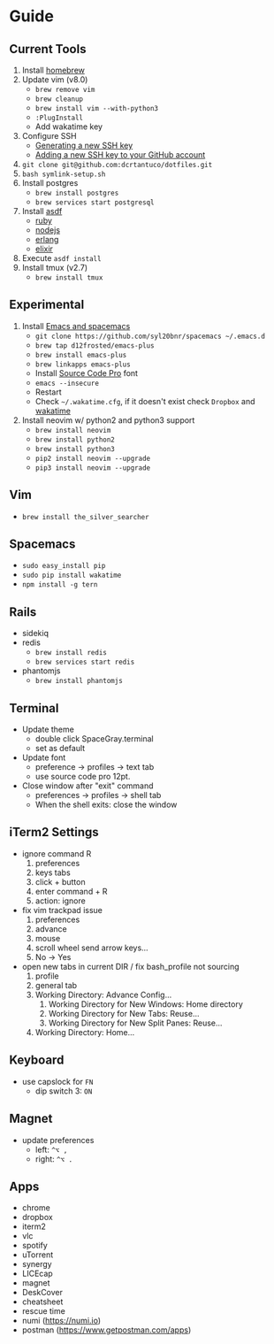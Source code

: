 # Guide
## Current Tools
1. Install [homebrew](https://brew.sh/)
1. Update vim (v8.0)
    - `brew remove vim`
    - `brew cleanup`
    - `brew install vim --with-python3`
    - `:PlugInstall`
    - Add wakatime key
1. Configure SSH
    - [Generating a new SSH key](https://help.github.com/articles/generating-a-new-ssh-key-and-adding-it-to-the-ssh-agent/)
    - [Adding a new SSH key to your GitHub account](https://help.github.com/articles/adding-a-new-ssh-key-to-your-github-account/)
1. `git clone git@github.com:dcrtantuco/dotfiles.git`
1. `bash symlink-setup.sh`
1. Install postgres
    - `brew install postgres`
    - `brew services start postgresql`
1. Install [asdf](https://github.com/asdf-vm/asdf)
    - [ruby](https://github.com/asdf-vm/asdf-ruby)
    - [nodejs](https://github.com/asdf-vm/asdf-nodejs)
    - [erlang](https://github.com/asdf-vm/asdf-erlang)
    - [elixir](https://github.com/asdf-vm/asdf-elixir)
1. Execute `asdf install`
1. Install tmux (v2.7)
    - `brew install tmux`


## Experimental
1. Install [Emacs and spacemacs](https://github.com/syl20bnr/spacemacs)
    - `git clone https://github.com/syl20bnr/spacemacs ~/.emacs.d`
    - `brew tap d12frosted/emacs-plus`
    - `brew install emacs-plus`
    - `brew linkapps emacs-plus`
    - Install [Source Code Pro](https://github.com/adobe-fonts/source-code-pro) font
    - `emacs --insecure`
    - Restart
    - Check `~/.wakatime.cfg`, if it doesn't exist check `Dropbox` and [wakatime](https://github.com/syl20bnr/spacemacs/tree/master/layers/%2Bweb-services/wakatime)
1. Install neovim w/ python2 and python3 support
    - `brew install neovim`
    - `brew install python2`
    - `brew install python3`
    - `pip2 install neovim --upgrade`
    - `pip3 install neovim --upgrade`

## Vim
- `brew install the_silver_searcher`

## Spacemacs
- `sudo easy_install pip`
- `sudo pip install wakatime`
- `npm install -g tern`

## Rails
- sidekiq
- redis
    - `brew install redis`
    - `brew services start redis`
- phantomjs
    - `brew install phantomjs`

## Terminal
- Update theme
    - double click SpaceGray.terminal
    - set as default
- Update font
    - preference -> profiles -> text tab
    - use source code pro 12pt.
- Close window after "exit" command
    - preferences -> profiles -> shell tab
    - When the shell exits: close the window

## iTerm2 Settings
- ignore command R
    1. preferences
    1. keys tabs
    1. click + button
    1. enter command + R
    1. action: ignore
- fix vim trackpad issue
    1. preferences
    1. advance
    1. mouse
    1. scroll wheel send arrow keys...
    1. No -> Yes
- open new tabs in current DIR / fix bash_profile not sourcing
    1. profile
    1. general tab
    1. Working Directory: Advance Config...
        1. Working Directory for New Windows: Home directory
        1. Working Directory for New Tabs: Reuse...
        1. Working Directory for New Split Panes: Reuse...
    1. Working Directory: Home...

## Keyboard
- use capslock for `FN`
    - dip switch 3: `ON`

## Magnet
- update preferences
    - left: `^⌥ ,`
    - right: `^⌥ .`

## Apps
- chrome
- dropbox
- iterm2
- vlc
- spotify
- uTorrent
- synergy
- LICEcap
- magnet
- DeskCover
- cheatsheet
- rescue time
- numi (https://numi.io)
- postman (https://www.getpostman.com/apps)
